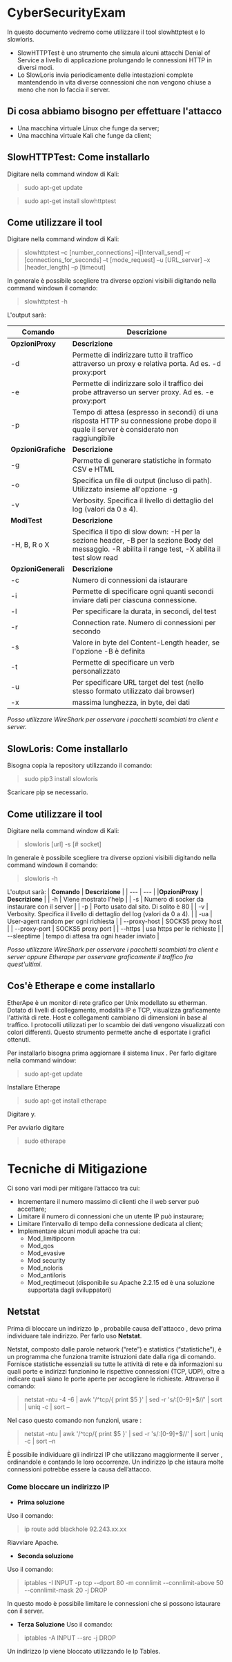 # CyberSecurityExam
In questo documento vedremo come utilizzare il tool slowhttptest e lo slowloris.

* SlowHTTPTest è uno strumento che simula alcuni attacchi Denial of Service a livello di applicazione prolungando le connessioni HTTP in diversi modi.
* Lo SlowLoris invia periodicamente delle intestazioni complete mantendendo in vita diverse connessioni che non vengono chiuse a meno che non lo faccia il server.
## Di cosa abbiamo bisogno per effettuare l'attacco
* Una macchina virtuale Linux che funge da server;
* Una macchina virtuale Kali che funge da client;

## SlowHTTPTest: Come installarlo
Digitare nella command window di Kali:
> sudo apt-get update 

> sudo apt-get install slowhttptest

## Come utilizzare il tool
Digitare nella command window di Kali:
> slowhttptest –c [number_connections] –i[Intervall_send] –r [connections_for_seconds] –t [mode_request] –u [URL_server] –x [header_length] –p [timeout]

In generale è possibile scegliere tra diverse opzioni visibili digitando nella command windown il comando:
> slowhttptest -h

L'output sarà:

| **Comando** | **Descrizione** |
| --- | --- |
|**OpzioniProxy** | **Descrizione** |
| -d | Permette di indirizzare tutto il traffico attraverso un proxy e relativa porta. Ad es. -d proxy:port | 
| -e | Permette di indirizzare solo il traffico dei probe attraverso un server proxy. Ad es. -e proxy:port | 
| -p | Tempo di attesa (espresso in secondi) di una risposta HTTP su connessione probe dopo il quale il server è considerato non raggiungibile | 
|**OpzioniGrafiche** | **Descrizione** |
| -g |	Permette di generare statistiche in formato CSV e HTML | 
| -o | Specifica un file di output (incluso di path). Utilizzato insieme all'opzione -g | 
| -v | Verbosity. Specifica il livello di dettaglio del log (valori da 0 a 4).  | 
| **ModiTest** | **Descrizione** |
| -H, B, R o X |	Specifica il tipo di slow down: -H per la sezione header, -B per la sezione Body del messaggio. -R abilita il range test, -X abilita il test slow read | 
|**OpzioniGenerali** | **Descrizione** |
| -c | Numero di connessioni da istaurare |
| -i | Permette di specificare ogni quanti secondi inviare dati per ciascuna connessione. | 
| -l | Per specificare la durata, in secondi, del test | 
| -r | Connection rate. Numero di connessioni per secondo | 
| -s | Valore in byte del Content-Length header, se l'opzione -B è definita | 
| -t | Permette di specificare un verb personalizzato | 
| -u | Per specificare URL target del test (nello stesso formato utilizzato dai browser) | 
| -x | massima lunghezza, in byte, dei dati | 

*Posso utilizzare WireShark per osservare i pacchetti scambiati tra client e server.*

## SlowLoris: Come installarlo 

Bisogna copia la repository utilizzando il comando:
>sudo pip3 install slowloris

Scaricare pip se necessario.
## Come utilizzare il tool
Digitare nella command window di Kali:
> slowloris [url] -s [# socket]

In generale è possibile scegliere tra diverse opzioni visibili digitando nella command windown il comando:
> slowloris -h

L'output sarà:
| **Comando** | **Descrizione** |
| --- | --- |
|**OpzioniProxy** | **Descrizione** |
| -h | Viene mostrato l'help | 
| -s | Numero di socker da instaurare con il server | 
| -p | Porto usato dal sito. Di solito è 80 | 
| -v | Verbosity. Specifica il livello di dettaglio del log (valori da 0 a 4). | 
| -ua | User-agent random per ogni richiesta | 
| --proxy-host | SOCKS5 proxy host | 
| --proxy-port | SOCKS5 proxy port |
| --https | usa https per le richieste | 
| --sleeptime | tempo di attesa tra ogni header inviato | 

*Posso utilizzare WireShark per osservare i pacchetti scambiati tra client e server oppure Etherape per osservare graficamente il traffico fra quest'ultimi.*

## Cos'è Etherape e come installarlo
EtherApe è un monitor di rete grafico per Unix modellato su etherman. Dotato di livelli di collegamento, modalità IP e TCP, visualizza graficamente l'attività di rete. Host e collegamenti cambiano di dimensioni in base al traffico. I protocolli utilizzati per lo scambio dei dati vengono visualizzati con colori differenti. Questo strumento permette anche di esportate i grafici ottenuti.

Per installarlo bisogna prima aggiornare il sistema linux . Per farlo digitare nella command window:
> sudo apt-get update 

Installare Etherape 
> sudo apt-get install etherape

Digitare y.

Per avviarlo digitare
>sudo etherape

# Tecniche di Mitigazione

Ci sono vari modi per mitigare l’attacco tra cui:
* Incrementare il numero massimo di clienti che il web server può accettare;
* Limitare il numero di connessioni che un utente IP può instaurare;
* Limitare l’intervallo di tempo della connessione dedicata al client;
* Implementare alcuni moduli apache tra cui:
  * Mod_limitipconn
  * Mod_qos
  * Mod_evasive
  * Mod security
  * Mod_noloris
  * Mod_antiloris
  * Mod_reqtimeout (disponibile su Apache 2.2.15 ed è una soluzione supportata dagli sviluppatori)
  
## Netstat

Prima di bloccare un indirizzo Ip , probabile causa dell'attacco , devo prima individuare tale indirizzo. Per farlo uso **Netstat**.

Netstat, composto dalle parole network (“rete”) e statistics (“statistiche”), è un programma che funziona tramite istruzioni date dalla riga di comando. Fornisce statistiche essenziali su tutte le attività di rete e dà informazioni su quali porte e indirizzi funzionino le rispettive connessioni (TCP, UDP), oltre a indicare quali siano le porte aperte per accogliere le richieste. Attraverso il comando:
> netstat -ntu -4 -6 |  awk '/^tcp/{ print $5 }' | sed -r 's/:[0-9]+$//' | sort | uniq -c | sort –

Nel caso questo comando non funzioni, usare :
> netstat -ntu |  awk '/^tcp/{ print $5 }' | sed -r 's/:[0-9]+$//' | sort | uniq -c | sort –n

È possibile individuare gli indirizzi IP che utilizzano maggiormente il server , ordinandole e contando le loro occorrenze. Un indirizzo Ip che istaura molte connessioni potrebbe essere la causa dell’attacco.

### Come bloccare un indirizzo IP
* **Prima soluzione**

Uso il comando:
> ip route add blackhole 92.243.xx.xx

Riavviare Apache.

* **Seconda soluzione**

Uso il comando: 
> iptables -I INPUT -p tcp --dport 80 -m connlimit --connlimit-above 50 --connlimit-mask 20 -j DROP

In questo modo è possibile limitare le connessioni che si possono istaurare con il server.

* **Terza Soluzione**
Uso il comando:
> iptables -A INPUT --src <the specific IP> -j DROP
  
 Un indirizzo Ip viene bloccato utilizzando le Ip Tables.














